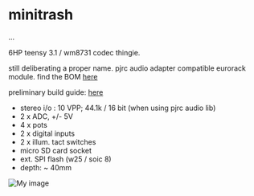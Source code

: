 # minitrash
...



6HP teensy 3.1 / wm8731 codec thingie.

still deliberating a proper name. pjrc audio adapter compatible eurorack module. find the BOM [here](https://github.com/mxmxmx/minitrash/blob/master/hard/BOM.md)

preliminary build guide: [here](https://github.com/mxmxmx/minitrash/wiki/Building-it)

- stereo i/o  : 10 VPP; 44.1k / 16 bit (when using pjrc audio lib)
- 2 x ADC, +/- 5V
- 4 x pots
- 2 x digital inputs
- 2 x illum. tact switches
- micro SD card socket
- ext. SPI flash (w25 / soic 8)
- depth: ~ 40mm


![My image](https://farm8.staticflickr.com/7615/17264546385_cec048eaee_z.jpg)
